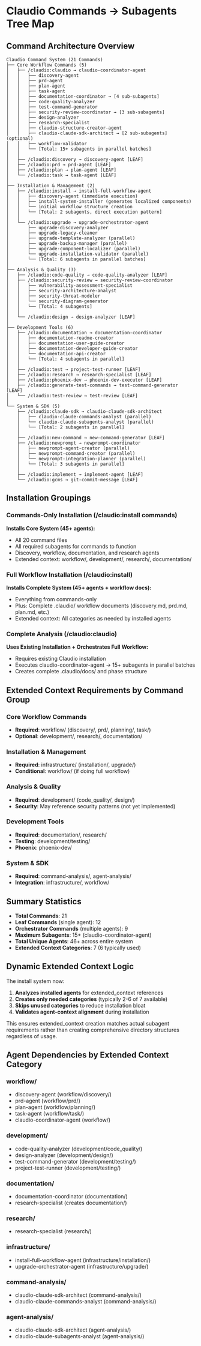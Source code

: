 # Claudio Commands → Subagents Tree Map

## Command Architecture Overview

```
Claudio Command System (21 Commands)
├── Core Workflow Commands (5)
│   ├── /claudio:claudio → claudio-coordinator-agent
│   │   ├── discovery-agent
│   │   ├── prd-agent  
│   │   ├── plan-agent
│   │   ├── task-agent
│   │   ├── documentation-coordinator → [4 sub-subagents]
│   │   ├── code-quality-analyzer
│   │   ├── test-command-generator
│   │   ├── security-review-coordinator → [3 sub-subagents]
│   │   ├── design-analyzer
│   │   ├── research-specialist
│   │   ├── claudio-structure-creator-agent
│   │   ├── claudio-claude-sdk-architect → [2 sub-subagents] (optional)
│   │   ├── workflow-validator
│   │   └── [Total: 15+ subagents in parallel batches]
│   │
│   ├── /claudio:discovery → discovery-agent [LEAF]
│   ├── /claudio:prd → prd-agent [LEAF]
│   ├── /claudio:plan → plan-agent [LEAF]  
│   └── /claudio:task → task-agent [LEAF]
│
├── Installation & Management (2)
│   ├── /claudio:install → install-full-workflow-agent
│   │   ├── discovery-agent (immediate execution)
│   │   ├── install-system-installer (generates localized components)
│   │   └── initial workflow structure creation
│   │   └── [Total: 2 subagents, direct execution pattern]
│   │
│   └── /claudio:upgrade → upgrade-orchestrator-agent
│       ├── upgrade-discovery-analyzer
│       ├── upgrade-legacy-cleaner
│       ├── upgrade-template-analyzer (parallel)
│       ├── upgrade-backup-manager (parallel)
│       ├── upgrade-component-localizer (parallel)
│       └── upgrade-installation-validator (parallel)
│       └── [Total: 6 subagents in parallel batches]
│
├── Analysis & Quality (3)
│   ├── /claudio:code-quality → code-quality-analyzer [LEAF]
│   ├── /claudio:security-review → security-review-coordinator
│   │   ├── vulnerability-assessment-specialist
│   │   ├── security-architecture-analyst  
│   │   ├── security-threat-modeler
│   │   └── security-diagram-generator
│   │   └── [Total: 4 subagents]
│   │
│   └── /claudio:design → design-analyzer [LEAF]
│
├── Development Tools (6)
│   ├── /claudio:documentation → documentation-coordinator  
│   │   ├── documentation-readme-creator
│   │   ├── documentation-user-guide-creator
│   │   ├── documentation-developer-guide-creator
│   │   └── documentation-api-creator
│   │   └── [Total: 4 subagents in parallel]
│   │
│   ├── /claudio:test → project-test-runner [LEAF]
│   ├── /claudio:research → research-specialist [LEAF]
│   ├── /claudio:phoenix-dev → phoenix-dev-executor [LEAF]
│   ├── /claudio:generate-test-commands → test-command-generator [LEAF]
│   └── /claudio:test-review → test-review [LEAF]
│
└── System & SDK (5)  
    ├── /claudio:claude-sdk → claudio-claude-sdk-architect
    │   ├── claudio-claude-commands-analyst (parallel)
    │   └── claudio-claude-subagents-analyst (parallel)  
    │   └── [Total: 2 subagents in parallel]
    │
    ├── /claudio:new-command → new-command-generator [LEAF]
    ├── /claudio:newprompt → newprompt-coordinator
    │   ├── newprompt-agent-creator (parallel)
    │   ├── newprompt-command-creator (parallel)
    │   └── newprompt-integration-planner (parallel)
    │   └── [Total: 3 subagents in parallel]
    │
    ├── /claudio:implement → implement-agent [LEAF]
    └── /claudio:gcms → git-commit-message [LEAF]
```

## Installation Groupings

### Commands-Only Installation (/claudio:install commands)
**Installs Core System (45+ agents):**
- All 20 command files
- All required subagents for commands to function
- Discovery, workflow, documentation, and research agents
- Extended context: workflow/, development/, research/, documentation/

### Full Workflow Installation (/claudio:install)  
**Installs Complete System (45+ agents + workflow docs):**
- Everything from commands-only
- Plus: Complete .claudio/ workflow documents (discovery.md, prd.md, plan.md, etc.)
- Extended context: All categories as needed by installed agents

### Complete Analysis (/claudio:claudio)
**Uses Existing Installation + Orchestrates Full Workflow:**
- Requires existing Claudio installation
- Executes claudio-coordinator-agent → 15+ subagents in parallel batches
- Creates complete .claudio/docs/ and phase structure

## Extended Context Requirements by Command Group

### Core Workflow Commands
- **Required**: workflow/ (discovery/, prd/, planning/, task/)
- **Optional**: development/, research/, documentation/

### Installation & Management  
- **Required**: infrastructure/ (installation/, upgrade/)
- **Conditional**: workflow/ (if doing full workflow)

### Analysis & Quality
- **Required**: development/ (code_quality/, design/)
- **Security**: May reference security patterns (not yet implemented)

### Development Tools
- **Required**: documentation/, research/
- **Testing**: development/testing/ 
- **Phoenix**: phoenix-dev/

### System & SDK
- **Required**: command-analysis/, agent-analysis/
- **Integration**: infrastructure/, workflow/

## Summary Statistics

- **Total Commands**: 21
- **Leaf Commands** (single agent): 12  
- **Orchestrator Commands** (multiple agents): 9
- **Maximum Subagents**: 15+ (claudio-coordinator-agent)
- **Total Unique Agents**: 46+ across entire system
- **Extended Context Categories**: 7 (6 typically used)

## Dynamic Extended Context Logic

The install system now:
1. **Analyzes installed agents** for extended_context references
2. **Creates only needed categories** (typically 2-6 of 7 available)  
3. **Skips unused categories** to reduce installation bloat
4. **Validates agent-context alignment** during installation

This ensures extended_context creation matches actual subagent requirements rather than creating comprehensive directory structures regardless of usage.

## Agent Dependencies by Extended Context Category

### workflow/
- discovery-agent (workflow/discovery/)
- prd-agent (workflow/prd/)  
- plan-agent (workflow/planning/)
- task-agent (workflow/task/)
- claudio-coordinator-agent (workflow/)

### development/
- code-quality-analyzer (development/code_quality/)
- design-analyzer (development/design/)
- test-command-generator (development/testing/)
- project-test-runner (development/testing/)

### documentation/
- documentation-coordinator (documentation/)
- research-specialist (creates documentation/)

### research/
- research-specialist (research/)

### infrastructure/
- install-full-workflow-agent (infrastructure/installation/)
- upgrade-orchestrator-agent (infrastructure/upgrade/)

### command-analysis/
- claudio-claude-sdk-architect (command-analysis/)
- claudio-claude-commands-analyst (command-analysis/)

### agent-analysis/  
- claudio-claude-sdk-architect (agent-analysis/)
- claudio-claude-subagents-analyst (agent-analysis/)